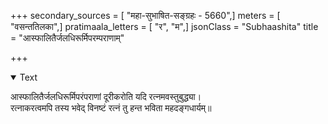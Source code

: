 +++
secondary_sources = [ "महा-सुभाषित-सङ्ग्रहः - 5660",]
meters = [ "वसन्ततिलका",]
pratimaala_letters = [ "र", "म",]
jsonClass = "Subhaashita"
title = "आस्फालितैर्जलधिरूर्मिपरम्पराणाम्"

+++

<details open><summary>Text</summary>

आस्फालितैर्जलधिरूर्मिपरंपराणां दूरीकरोति यदि रत्नमवस्तुबुद्ध्या।  
रत्नाकरत्वमपि तस्य भवेद् विनष्टं रत्नं तु हन्त भविता महदङ्गधार्यम्॥
</details>
